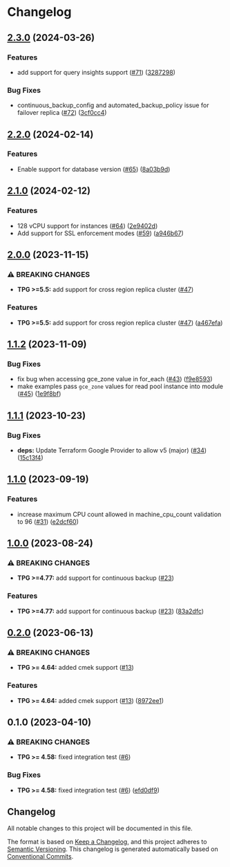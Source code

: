 # Changelog

## [2.3.0](https://github.com/GoogleCloudPlatform/terraform-google-alloy-db/compare/v2.2.0...v2.3.0) (2024-03-26)


### Features

* add support for query insights support ([#71](https://github.com/GoogleCloudPlatform/terraform-google-alloy-db/issues/71)) ([3287298](https://github.com/GoogleCloudPlatform/terraform-google-alloy-db/commit/328729820f67a0e51d04ba3a4a0ea7f50e0d61e7))


### Bug Fixes

* continuous_backup_config and automated_backup_policy issue for failover replica ([#72](https://github.com/GoogleCloudPlatform/terraform-google-alloy-db/issues/72)) ([3cf0cc4](https://github.com/GoogleCloudPlatform/terraform-google-alloy-db/commit/3cf0cc42affe43dd228ad77ae76f917cf5bbf560))

## [2.2.0](https://github.com/GoogleCloudPlatform/terraform-google-alloy-db/compare/v2.1.0...v2.2.0) (2024-02-14)


### Features

* Enable support for database version ([#65](https://github.com/GoogleCloudPlatform/terraform-google-alloy-db/issues/65)) ([8a03b9d](https://github.com/GoogleCloudPlatform/terraform-google-alloy-db/commit/8a03b9ded36c22da5af695c12e2f76bd0372047c))

## [2.1.0](https://github.com/GoogleCloudPlatform/terraform-google-alloy-db/compare/v2.0.0...v2.1.0) (2024-02-12)


### Features

* 128 vCPU support for instances ([#64](https://github.com/GoogleCloudPlatform/terraform-google-alloy-db/issues/64)) ([2e9402d](https://github.com/GoogleCloudPlatform/terraform-google-alloy-db/commit/2e9402db75129c99f1f597a1ab1a446d51f385d2))
* Add support for SSL enforcement modes ([#59](https://github.com/GoogleCloudPlatform/terraform-google-alloy-db/issues/59)) ([a946b67](https://github.com/GoogleCloudPlatform/terraform-google-alloy-db/commit/a946b67b9d4d5cc99695fbd390e14e501250ed1a))

## [2.0.0](https://github.com/GoogleCloudPlatform/terraform-google-alloy-db/compare/v1.1.2...v2.0.0) (2023-11-15)


### ⚠ BREAKING CHANGES

* **TPG >=5.5:** add support for cross region replica cluster ([#47](https://github.com/GoogleCloudPlatform/terraform-google-alloy-db/issues/47))

### Features

* **TPG >=5.5:** add support for cross region replica cluster ([#47](https://github.com/GoogleCloudPlatform/terraform-google-alloy-db/issues/47)) ([a467efa](https://github.com/GoogleCloudPlatform/terraform-google-alloy-db/commit/a467efa1414728f396472d7c1f6ef669bccc2d1a))

## [1.1.2](https://github.com/GoogleCloudPlatform/terraform-google-alloy-db/compare/v1.1.1...v1.1.2) (2023-11-09)


### Bug Fixes

* fix bug when accessing gce_zone value in for_each ([#43](https://github.com/GoogleCloudPlatform/terraform-google-alloy-db/issues/43)) ([f9e8593](https://github.com/GoogleCloudPlatform/terraform-google-alloy-db/commit/f9e8593b1586b017671bbf2762d4d7f588eb9d0f))
* make examples pass `gce_zone` values for read pool instance into module ([#45](https://github.com/GoogleCloudPlatform/terraform-google-alloy-db/issues/45)) ([1e9f8bf](https://github.com/GoogleCloudPlatform/terraform-google-alloy-db/commit/1e9f8bfcd8225cb665e041e814b8b737b69caa80))

## [1.1.1](https://github.com/GoogleCloudPlatform/terraform-google-alloy-db/compare/v1.1.0...v1.1.1) (2023-10-23)


### Bug Fixes

* **deps:** Update Terraform Google Provider to allow v5 (major) ([#34](https://github.com/GoogleCloudPlatform/terraform-google-alloy-db/issues/34)) ([15c13f4](https://github.com/GoogleCloudPlatform/terraform-google-alloy-db/commit/15c13f440e0c77e64758b9abe2e6c411897f0ae1))

## [1.1.0](https://github.com/GoogleCloudPlatform/terraform-google-alloy-db/compare/v1.0.0...v1.1.0) (2023-09-19)


### Features

* increase maximum CPU count allowed in machine_cpu_count validation to 96 ([#31](https://github.com/GoogleCloudPlatform/terraform-google-alloy-db/issues/31)) ([e2dcf60](https://github.com/GoogleCloudPlatform/terraform-google-alloy-db/commit/e2dcf60b424345327ed1a44798b673bd3a157ea7))

## [1.0.0](https://github.com/GoogleCloudPlatform/terraform-google-alloy-db/compare/v0.2.0...v1.0.0) (2023-08-24)


### ⚠ BREAKING CHANGES

* **TPG >=4.77:** add support for continuous backup ([#23](https://github.com/GoogleCloudPlatform/terraform-google-alloy-db/issues/23))

### Features

* **TPG >=4.77:** add support for continuous backup ([#23](https://github.com/GoogleCloudPlatform/terraform-google-alloy-db/issues/23)) ([83a2dfc](https://github.com/GoogleCloudPlatform/terraform-google-alloy-db/commit/83a2dfc1ee2aadcb0c65102beb9ff1c55cb68c28))

## [0.2.0](https://github.com/GoogleCloudPlatform/terraform-google-alloy-db/compare/v0.1.0...v0.2.0) (2023-06-13)


### ⚠ BREAKING CHANGES

* **TPG >= 4.64:** added cmek support ([#13](https://github.com/GoogleCloudPlatform/terraform-google-alloy-db/issues/13))

### Features

* **TPG >= 4.64:** added cmek support ([#13](https://github.com/GoogleCloudPlatform/terraform-google-alloy-db/issues/13)) ([8972ee1](https://github.com/GoogleCloudPlatform/terraform-google-alloy-db/commit/8972ee1a75d5f0d18fe0ea35a15edcdb81238e24))

## 0.1.0 (2023-04-10)


### ⚠ BREAKING CHANGES

* **TPG >= 4.58:** fixed integration test ([#6](https://github.com/GoogleCloudPlatform/terraform-google-alloy-db/issues/6))

### Bug Fixes

* **TPG >= 4.58:** fixed integration test ([#6](https://github.com/GoogleCloudPlatform/terraform-google-alloy-db/issues/6)) ([efd0df9](https://github.com/GoogleCloudPlatform/terraform-google-alloy-db/commit/efd0df910cf1e9dd4dab76b2d91856e5338999de))

## Changelog

All notable changes to this project will be documented in this file.

The format is based on
[Keep a Changelog](https://keepachangelog.com/en/1.0.0/),
and this project adheres to
[Semantic Versioning](https://semver.org/spec/v2.0.0.html).
This changelog is generated automatically based on [Conventional Commits](https://www.conventionalcommits.org/en/v1.0.0/).
